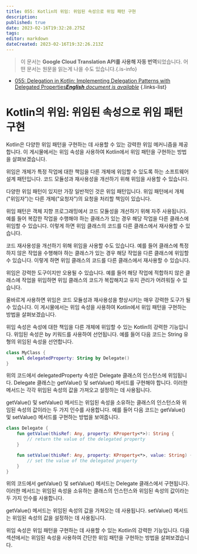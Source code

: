 ```yaml
---
title: 055: Kotlin의 위임: 위임된 속성으로 위임 패턴 구현
description: 
published: true
date: 2023-02-16T19:32:28.275Z
tags: 
editor: markdown
dateCreated: 2023-02-16T19:32:26.213Z
---
```


> 이 문서는 **Google Cloud Translation API를 사용해 자동 번역**되었습니다.
어떤 문서는 원문을 읽는게 나을 수도 있습니다.{.is-info}



- [055: Delegation in Kotlin: Implementing Delegation Patterns with Delegated Properties***English** document is available*](/en/Knowledge-base/Kotlin/Learning/055-delegation-in-kotlin-implementing-delegation-patterns-with-delegated-properties)
{.links-list}


# Kotlin의 위임: 위임된 속성으로 위임 패턴 구현

Kotlin은 다양한 위임 패턴을 구현하는 데 사용할 수 있는 강력한 위임 메커니즘을 제공합니다. 이 게시물에서는 위임 속성을 사용하여 Kotlin에서 위임 패턴을 구현하는 방법을 살펴보겠습니다.

위임은 개체가 특정 작업에 대한 책임을 다른 개체에 위임할 수 있도록 하는 소프트웨어 설계 패턴입니다. 코드 모듈성과 재사용성을 개선하기 위해 위임을 사용할 수 있습니다.

다양한 위임 패턴이 있지만 가장 일반적인 것은 위임 패턴입니다. 위임 패턴에서 개체("위임자")는 다른 개체("요청자")의 요청을 처리할 책임이 있습니다.

위임 패턴은 객체 지향 프로그래밍에서 코드 모듈성을 개선하기 위해 자주 사용됩니다. 예를 들어 복잡한 작업을 수행해야 하는 클래스가 있는 경우 해당 작업을 다른 클래스에 위임할 수 있습니다. 이렇게 하면 위임 클래스의 코드를 다른 클래스에서 재사용할 수 있습니다.

코드 재사용성을 개선하기 위해 위임을 사용할 수도 있습니다. 예를 들어 클래스에 특정하지 않은 작업을 수행해야 하는 클래스가 있는 경우 해당 작업을 다른 클래스에 위임할 수 있습니다. 이렇게 하면 위임 클래스의 코드를 다른 클래스에서 재사용할 수 있습니다.

위임은 강력한 도구이지만 오용될 수 있습니다. 예를 들어 해당 작업에 적합하지 않은 클래스에 작업을 위임하면 위임 클래스의 코드가 복잡해지고 유지 관리가 어려워질 수 있습니다.

올바르게 사용하면 위임은 코드 모듈성과 재사용성을 향상시키는 매우 강력한 도구가 될 수 있습니다. 이 게시물에서는 위임 속성을 사용하여 Kotlin에서 위임 패턴을 구현하는 방법을 살펴보겠습니다.

위임 속성은 속성에 대한 책임을 다른 개체에 위임할 수 있는 Kotlin의 강력한 기능입니다. 위임된 속성은 by 키워드를 사용하여 선언됩니다. 예를 들어 다음 코드는 String 유형의 위임된 속성을 선언합니다.

```kotlin
class MyClass {
    val delegatedProperty: String by Delegate()
}
```

위의 코드에서 delegatedProperty 속성은 Delegate 클래스의 인스턴스에 위임됩니다. Delegate 클래스는 getValue() 및 setValue() 메서드를 구현해야 합니다. 이러한 메서드는 각각 위임된 속성의 값을 가져오고 설정하는 데 사용됩니다.

getValue() 및 setValue() 메서드는 위임된 속성을 소유하는 클래스의 인스턴스와 위임된 속성의 값이라는 두 가지 인수를 사용합니다. 예를 들어 다음 코드는 getValue() 및 setValue() 메서드를 구현하는 방법을 보여줍니다.

```kotlin
class Delegate {
    fun getValue(thisRef: Any, property: KProperty<*>): String {
        // return the value of the delegated property
    }

    fun setValue(thisRef: Any, property: KProperty<*>, value: String) {
        // set the value of the delegated property
    }
}
```

위의 코드에서 getValue() 및 setValue() 메서드는 Delegate 클래스에서 구현됩니다. 이러한 메서드는 위임된 속성을 소유하는 클래스의 인스턴스와 위임된 속성의 값이라는 두 가지 인수를 사용합니다.

getValue() 메서드는 위임된 속성의 값을 가져오는 데 사용됩니다. setValue() 메서드는 위임된 속성의 값을 설정하는 데 사용됩니다.

위임 속성은 위임 패턴을 구현하는 데 사용할 수 있는 Kotlin의 강력한 기능입니다. 다음 섹션에서는 위임된 속성을 사용하여 간단한 위임 패턴을 구현하는 방법을 살펴보겠습니다.